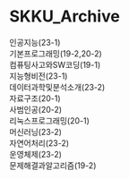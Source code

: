 # SKKU_Archive
인공지능(23-1)  
기본프로그래밍(19-2,20-2)  
컴퓨팅사고와SW코딩(19-1)  
지능형비전(23-1)  
데이터과학및분석소개(23-2)  
자료구조(20-1)  
사범인공(20-2)  
리눅스프로그래밍(20-1)  
머신러닝(23-2)  
자연어처리(23-2)  
운영체제(23-2)  
문제해결과알고리즘(19-2)  
